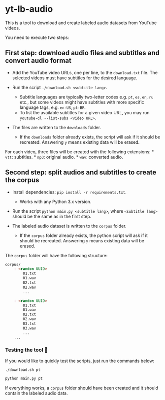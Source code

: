 # yt-lb-audio

This is a tool to download and create labeled audio datasets from YouTube videos.

You need to execute two steps:

## First step: download audio files and subtitles and convert audio format

- Add the YouTube video URLs, one per line, to the `download.txt` file. The selected videos must have subtitles for the desired language.

- Run the script `./download.sh <subtitle lang>`.
    * Subtitle languages are typically two-letter codes e.g. `pt`, `es`, `en`, `ru` etc., but some videos might have subtitles with more specific language tags, e.g. `en-US`, `pt-BR`.
    * To list the available subtitles for a given video URL, you may run
      `youtube-dl --list-subs <video URL>`.

- The files are written to the `downloads` folder.
    * If the `downloads` folder already exists, the script will ask if it should be recreated. Answering `y` means existing data will be erased.

For each video, three files will be created with the following extensions:
    * `vtt`: subtitles.
    * `mp3`: original audio.
    * `wav`: converted audio.

## Second step: split audios and subtitles to create the corpus

- Install dependencies: `pip install -r requirements.txt`.
    * Works with any Python 3.x version.

- Run the script `python main.py <subtitle lang>`, where `<subtitle lang>` should be the same as in the first step.

- The labeled audio dataset is written to the `corpus` folder.
    * If the `corpus` folder already exists, the python script will ask if it should be recreated. Answering `y` means existing data will be erased.

The `corpus` folder will have the following structure:

```markdown
corpus/
    - <randon UUID>
        01.txt
        01.wav
        02.txt
        02.wav
        ...

    - <randon UUID>
        01.txt
        01.wav
        02.txt
        02.wav
        03.txt
        03.wav
        ...
    ...
```

### Testing the tool :rocket:

If you would like to quickly test the scripts, just run the commands below:

```shell
./download.sh pt
```

```python
python main.py pt
```

If everything works, a `corpus` folder should have been created and it should contain the labeled audio data.
